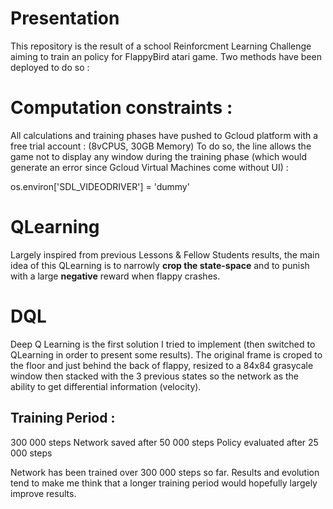 # Presentation

This repository is the result of a school Reinforcment Learning Challenge aiming to train an policy for FlappyBird atari game.
Two methods have been deployed to do so : 

# Computation constraints : 
All calculations and training phases have pushed to Gcloud platform with a free trial account : (8vCPUS, 30GB Memory)
To do so, the line allows the game not to display any window during the training phase (which would generate an error since Gcloud Virtual Machines come without UI) : 

os.environ['SDL_VIDEODRIVER'] = 'dummy'

# QLearning
Largely inspired from previous Lessons & Fellow Students results, the main idea of this QLearning is to narrowly **crop the state-space** and to punish with a large **negative** reward when flappy crashes.

# DQL
Deep Q Learning is the first solution I tried to implement (then switched to QLearning in order to present some results).
The original frame is croped to the floor and just behind the back of flappy, resized to a 84x84 grasycale window then stacked with the 3 previous states so the network as the ability to get differential information (velocity).
## Training Period : 
300 000 steps
Network saved after 50 000 steps
Policy evaluated after 25 000 steps

Network has been trained over 300 000 steps so far. 
Results and evolution tend to make me think that a longer training period would hopefully largely improve results.


